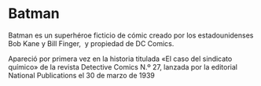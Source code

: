 # Batman

Batman es un superhéroe ficticio de cómic creado por los estadounidenses Bob Kane y Bill Finger, ​ y propiedad de DC Comics. 

Apareció por primera vez en la historia titulada «El caso del sindicato químico» de la revista Detective Comics N.º 27, lanzada por la editorial National Publications el 30 de marzo de 1939
